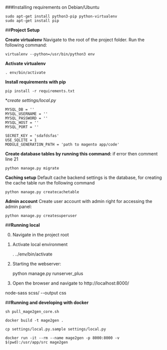###Installing requirements on Debian/Ubuntu

	sudo apt-get install python3-pip python-virtualenv
    sudo apt-get install pip

##**Project Setup**

**Create virtualenv**
Navigate to the root of the project folder. Run the following command:

    virtualenv --python=/usr/bin/python3 env

**Activate virtualenv**

    . env/bin/activate
    
**Install requirements with pip**

    pip install -r requirements.txt

**create settings/local.py*
```
MYSQL_DB = ''
MYSQL_USERNAME = ''
MYSQL_PASSWORD = ''
MYSQL_HOST = ''
MYSQL_PORT = ''

SECRET_KEY = 'sdafdsfas'
USE_SQLITE = 1
MODULE_GENERATION_PATH = 'path to magento app/code'
```

**Create database tables by running this command:**
if error then comment line 21

	python manage.py migrate

**Caching setup**
Default cache backend settings is the database, for creating the cache table run the following command

	python manage.py createcachetable

**Admin account**
Create user account with admin right for accessing the admin panel:

	python manage.py createsuperuser

##**Running local**

0) Navigate in the project root

1) Activate local environment 

   . ../env/bin/activate
    
2) Starting the webserver:
    
    python manage.py runserver_plus
    
3) Open the browser and navigate to http://localhost:8000/



node-sass scss/ --output css


##**Running and developing with docker**

```
sh pull_mage2gen_core.sh
```

```
docker build -t mage2gen .
```

```
cp settings/local.py.sample settings/local.py
```

```
docker run -it --rm --name mage2gen -p 8000:8000 -v $(pwd):/usr/app/src mage2gen
```
